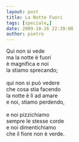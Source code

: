 ```yaml
---
layout: post
title: La Notte Fuori
tags: [speciale,]
date: 2009-10-26 22:39:00
author: pietro
---
```

Qui non si vede<br/>ma la notte è fuori<br/>è magnifica e noi<br/>la stiamo sprecando;<br/><br/>qui non si può vedere<br/>che cosa stia facendo<br/>la notte è lì ad amare<br/>e noi, stiamo perdendo,<br/><br/>e noi pizzichiamo<br/>sempre le stesse corde<br/>e noi dimentichiamo<br/>che il fiore non è verde.
